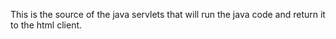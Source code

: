 This is the source of the java servlets that will run the java code and return it to the html client.
